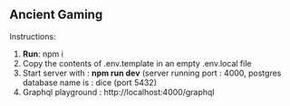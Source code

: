 ## Ancient Gaming 

Instructions:

1) **Run**: npm i
2) Copy the contents of .env.template in an empty .env.local file
3) Start server with : **npm run dev**  (server running port : 4000, postgres database name is : dice (port 5432)
4) Graphql playground : http://localhost:4000/graphql
 
